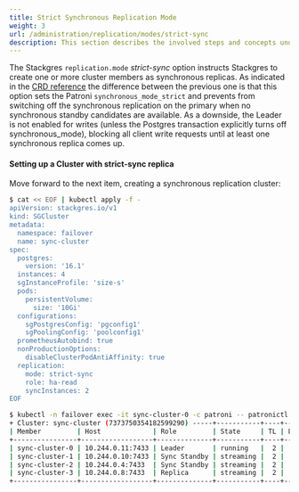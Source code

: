 ```yaml
---
title: Strict Synchronous Replication Mode
weight: 3
url: /administration/replication/modes/strict-sync
description: This section describes the involved steps and concepts under the Stackgres Strict Sync option.
---
```


The Stackgres `replication.mode` *strict-sync* option instructs Stackgres to create one or more cluster members as synchronous replicas. As indicated in the [CRD reference](https://stackgres.io/doc/latest/reference/crd/sgcluster/#sgclusterspecreplication) the difference between the previous one is that this option sets the Patroni `synchronous_mode_strict` and prevents from switching off the synchronous replication on the primary when no synchronous standby candidates are available. As a downside, the Leader is not enabled for writes (unless the Postgres transaction explicitly turns off synchronous_mode), blocking all client write requests until at least one synchronous replica comes up.

#### Setting up a Cluster with strict-sync replica

Move forward to the next item, creating a synchronous replication cluster:

```sh
$ cat << EOF | kubectl apply -f -
apiVersion: stackgres.io/v1
kind: SGCluster
metadata:
  namespace: failover
  name: sync-cluster
spec:
  postgres:
    version: '16.1'
  instances: 4
  sgInstanceProfile: 'size-s'
  pods:
    persistentVolume:
      size: '10Gi'
  configurations:
    sgPostgresConfig: 'pgconfig1'
    sgPoolingConfig: 'poolconfig1'
  prometheusAutobind: true
  nonProductionOptions:
    disableClusterPodAntiAffinity: true
  replication:
    mode: strict-sync
    role: ha-read
    syncInstances: 2
EOF        
```
```sh
$ kubectl -n failover exec -it sync-cluster-0 -c patroni -- patronictl list 
+ Cluster: sync-cluster (7373750354182599290) -----+-----------+----+-----------+
| Member         | Host             | Role         | State     | TL | Lag in MB |
+----------------+------------------+--------------+-----------+----+-----------+
| sync-cluster-0 | 10.244.0.11:7433 | Leader       | running   |  2 |           |
| sync-cluster-1 | 10.244.0.10:7433 | Sync Standby | streaming |  2 |         0 |
| sync-cluster-2 | 10.244.0.4:7433  | Sync Standby | streaming |  2 |         0 |
| sync-cluster-3 | 10.244.0.8:7433  | Replica      | streaming |  2 |         0 |
+----------------+------------------+--------------+-----------+----+-----------+
```

